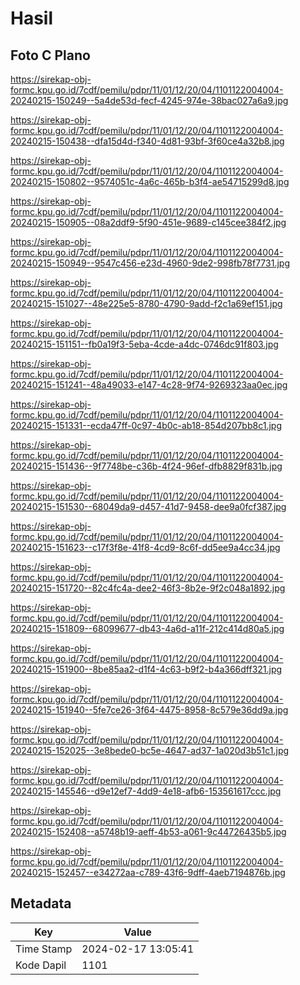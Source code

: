 # Hasil

## Foto C Plano

https://sirekap-obj-formc.kpu.go.id/7cdf/pemilu/pdpr/11/01/12/20/04/1101122004004-20240215-150249--5a4de53d-fecf-4245-974e-38bac027a6a9.jpg

https://sirekap-obj-formc.kpu.go.id/7cdf/pemilu/pdpr/11/01/12/20/04/1101122004004-20240215-150438--dfa15d4d-f340-4d81-93bf-3f60ce4a32b8.jpg

https://sirekap-obj-formc.kpu.go.id/7cdf/pemilu/pdpr/11/01/12/20/04/1101122004004-20240215-150802--9574051c-4a6c-465b-b3f4-ae54715299d8.jpg

https://sirekap-obj-formc.kpu.go.id/7cdf/pemilu/pdpr/11/01/12/20/04/1101122004004-20240215-150905--08a2ddf9-5f90-451e-9689-c145cee384f2.jpg

https://sirekap-obj-formc.kpu.go.id/7cdf/pemilu/pdpr/11/01/12/20/04/1101122004004-20240215-150949--9547c456-e23d-4960-9de2-998fb78f7731.jpg

https://sirekap-obj-formc.kpu.go.id/7cdf/pemilu/pdpr/11/01/12/20/04/1101122004004-20240215-151027--48e225e5-8780-4790-9add-f2c1a69ef151.jpg

https://sirekap-obj-formc.kpu.go.id/7cdf/pemilu/pdpr/11/01/12/20/04/1101122004004-20240215-151151--fb0a19f3-5eba-4cde-a4dc-0746dc91f803.jpg

https://sirekap-obj-formc.kpu.go.id/7cdf/pemilu/pdpr/11/01/12/20/04/1101122004004-20240215-151241--48a49033-e147-4c28-9f74-9269323aa0ec.jpg

https://sirekap-obj-formc.kpu.go.id/7cdf/pemilu/pdpr/11/01/12/20/04/1101122004004-20240215-151331--ecda47ff-0c97-4b0c-ab18-854d207bb8c1.jpg

https://sirekap-obj-formc.kpu.go.id/7cdf/pemilu/pdpr/11/01/12/20/04/1101122004004-20240215-151436--9f7748be-c36b-4f24-96ef-dfb8829f831b.jpg

https://sirekap-obj-formc.kpu.go.id/7cdf/pemilu/pdpr/11/01/12/20/04/1101122004004-20240215-151530--68049da9-d457-41d7-9458-dee9a0fcf387.jpg

https://sirekap-obj-formc.kpu.go.id/7cdf/pemilu/pdpr/11/01/12/20/04/1101122004004-20240215-151623--c17f3f8e-41f8-4cd9-8c6f-dd5ee9a4cc34.jpg

https://sirekap-obj-formc.kpu.go.id/7cdf/pemilu/pdpr/11/01/12/20/04/1101122004004-20240215-151720--82c4fc4a-dee2-46f3-8b2e-9f2c048a1892.jpg

https://sirekap-obj-formc.kpu.go.id/7cdf/pemilu/pdpr/11/01/12/20/04/1101122004004-20240215-151809--68099677-db43-4a6d-a11f-212c414d80a5.jpg

https://sirekap-obj-formc.kpu.go.id/7cdf/pemilu/pdpr/11/01/12/20/04/1101122004004-20240215-151900--8be85aa2-d1f4-4c63-b9f2-b4a366dff321.jpg

https://sirekap-obj-formc.kpu.go.id/7cdf/pemilu/pdpr/11/01/12/20/04/1101122004004-20240215-151940--5fe7ce26-3f64-4475-8958-8c579e36dd9a.jpg

https://sirekap-obj-formc.kpu.go.id/7cdf/pemilu/pdpr/11/01/12/20/04/1101122004004-20240215-152025--3e8bede0-bc5e-4647-ad37-1a020d3b51c1.jpg

https://sirekap-obj-formc.kpu.go.id/7cdf/pemilu/pdpr/11/01/12/20/04/1101122004004-20240215-145546--d9e12ef7-4dd9-4e18-afb6-153561617ccc.jpg

https://sirekap-obj-formc.kpu.go.id/7cdf/pemilu/pdpr/11/01/12/20/04/1101122004004-20240215-152408--a5748b19-aeff-4b53-a061-9c44726435b5.jpg

https://sirekap-obj-formc.kpu.go.id/7cdf/pemilu/pdpr/11/01/12/20/04/1101122004004-20240215-152457--e34272aa-c789-43f6-9dff-4aeb7194876b.jpg


## Metadata

| Key        | Value               |
| ---------- | ------------------- |
| Time Stamp | 2024-02-17 13:05:41 |
| Kode Dapil | 1101                |



